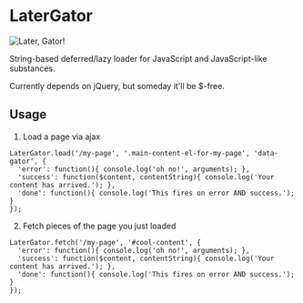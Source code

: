 # LaterGator

![Later, Gator!](http://i.imgur.com/zLV1wbG.jpg)

String-based deferred/lazy loader for JavaScript and JavaScript-like substances.

Currently depends on jQuery, but someday it'll be $-free.


## Usage
1) Load a page via ajax

```
LaterGator.load('/my-page', '.main-content-el-for-my-page', 'data-gator', {
  'error': function(){ console.log('oh no!', arguments); },
  'success': function($content, contentString){ console.log('Your content has arrived.'); },
  'done': function(){ console.log('This fires on error AND success.'); }
});
```


2) Fetch pieces of the page you just loaded

```
LaterGator.fetch('/my-page', '#cool-content', {
  'error': function(){ console.log('oh no!', arguments); },
  'success': function($content, contentString){ console.log('Your content has arrived.'); },
  'done': function(){ console.log('This fires on error AND success.'); }
});
```
